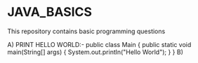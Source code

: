 # JAVA_BASICS
This repository contains basic programming questions









A) PRINT HELLO WORLD:-
public class Main
{
	public static void main(String[] args) {
		System.out.println("Hello World");
	}
}
B)
